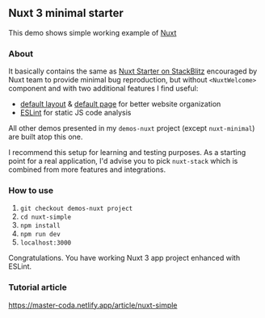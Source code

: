 ## Nuxt 3 minimal starter
This demo shows simple working example of [Nuxt](https://nuxt.com/)

### About
It basically contains the same as [Nuxt Starter on StackBlitz](https://stackblitz.com/github/nuxt/starter/tree/v3-stackblitz) encouraged by Nuxt team to provide minimal bug reproduction, but without `<NuxtWelcome>` component and with two additional features I find useful:
- [default layout](https://nuxt.com/docs/guide/directory-structure/layouts) & [default page](https://nuxt.com/docs/guide/directory-structure/pages) for better website organization
- [ESLint](https://eslint.org/) for static JS code analysis

All other demos presented in my `demos-nuxt` project (except `nuxt-minimal`) are built atop this one.

I recommend this setup for learning and testing purposes. As a starting point for a real application, I'd advise you to pick `nuxt-stack` which is combined from more features and integrations.

### How to use
1. `git checkout demos-nuxt project`
2. `cd nuxt-simple`
3. `npm install`
4. `npm run dev` 
5. `localhost:3000` 

Congratulations. You have working Nuxt 3 app project enhanced with ESLint.

### Tutorial article
https://master-coda.netlify.app/article/nuxt-simple

